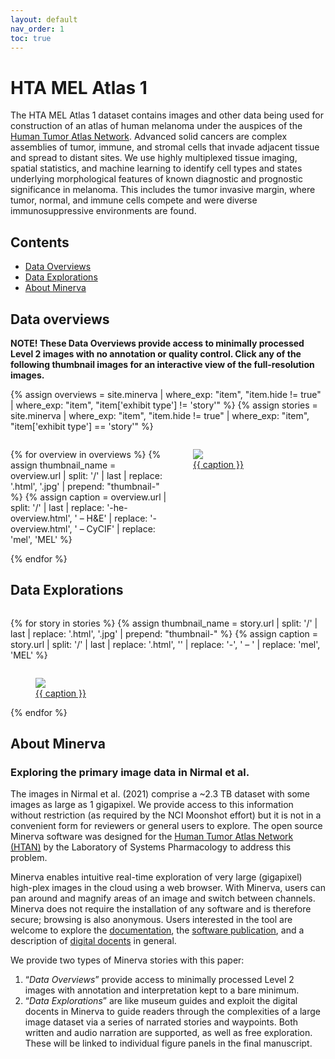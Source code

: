 ```yaml
---
layout: default
nav_order: 1
toc: true
---
```


# HTA MEL Atlas 1

The HTA MEL Atlas 1 dataset contains images and other data being used for
construction of an atlas of human melanoma under the auspices of the
[Human Tumor Atlas Network](https://humantumoratlas.org/). Advanced solid
cancers are complex assemblies of tumor, immune, and stromal cells that invade
adjacent tissue and spread to distant sites. We use highly multiplexed tissue
imaging, spatial statistics, and machine learning to identify cell types and
states underlying morphological features of known diagnostic and prognostic
significance in melanoma. This includes the tumor invasive margin,
where tumor, normal, and immune cells compete and were diverse immunosuppressive
environments are found.

## Contents
* [Data Overviews](#data-overviews)
* [Data Explorations](#data-explorations)
* [About Minerva](#about-minerva)


## Data overviews

**NOTE! These Data Overviews provide access to minimally processed
Level 2 images with no annotation or quality control. Click any of the
following thumbnail images for an interactive view of the
full-resolution images.**

{%
    assign overviews = site.minerva
    | where_exp: "item", "item.hide != true"
    | where_exp: "item", "item['exhibit type'] != 'story'"
%}
{%
    assign stories = site.minerva
    | where_exp: "item", "item.hide != true"
    | where_exp: "item", "item['exhibit type'] == 'story'"
%}

<div style="display: grid; grid-template-columns: repeat(auto-fit, minmax(250px, 1fr));">

{% for overview in overviews %}
{% assign thumbnail_name = overview.url
    | split: '/'
    | last
    | replace: '.html', '.jpg'
    | prepend: "thumbnail-"
%}
{% assign caption =
    overview.url
    | split: '/'
    | last
    | replace: '-he-overview.html', ' – H&E'
    | replace: '-overview.html', ' – CyCIF'
    | replace: 'mel', 'MEL'
%}
<figure class="figure-story">
    <a href="{{ overview.url | prepend: site.baseurl }}">
        <img src="{{ site.baseurl }}/images/{{ thumbnail_name }}">
        <figcaption>{{ caption }}</figcaption>
    </a>
</figure>
{% endfor %}

</div>


## Data Explorations

<div style="display: grid; grid-template-columns: repeat(auto-fit, minmax(350px, 1fr));">

{% for story in stories %}
{% assign thumbnail_name = story.url
    | split: '/'
    | last
    | replace: '.html', '.jpg'
    | prepend: "thumbnail-"
%}
{% assign caption =
    story.url
    | split: '/'
    | last
    | replace: '.html', ''
    | replace: '-', ' – '
    | replace: 'mel', 'MEL'
%}
<figure class="figure-story">
    <a href="{{ overview.url | prepend: site.baseurl }}">
        <img src="{{ site.baseurl }}/images/{{ thumbnail_name }}">
        <figcaption>{{ caption }}</figcaption>
    </a>
</figure>
{% endfor %}

</div>


## About Minerva
### Exploring the primary image data in Nirmal et al.

The images in Nirmal et al. (2021) comprise a ~2.3 TB dataset with some images as
large as 1 gigapixel.  We provide access to this information without restriction
(as required by the NCI Moonshot effort) but it is not in a convenient form for
reviewers or general users to explore. The open source Minerva software was
designed for the [Human Tumor Atlas Network
(HTAN)](https://humantumoratlas.org/) by the Laboratory of Systems Pharmacology
to address this problem.

Minerva enables intuitive real-time exploration of very large (gigapixel)
high-plex images in the cloud using a web browser. With Minerva, users can pan
around and magnify areas of an image and switch between channels. Minerva does
not require the installation of any software and is therefore secure; browsing
is also anonymous. Users interested in the tool are welcome to explore the
[documentation](https://github.com/labsyspharm/minerva-story/wiki), the
[software publication](https://joss.theoj.org/papers/10.21105/joss.02579), and a
description of [digital
docents](https://www.biorxiv.org/content/10.1101/2020.03.27.001834v2) in
general.

We provide two types of Minerva stories with this paper:

1. “*Data Overviews*” provide access to minimally processed Level 2 images with
   annotation and interpretation kept to a bare minimum.
2. “*Data Explorations*” are like museum guides and exploit the digital docents
   in Minerva to guide readers through the complexities of a large image dataset
   via a series of narrated stories and waypoints. Both written and audio
   narration are supported, as well as free exploration. These will be linked to
   individual figure panels in the final manuscript.
